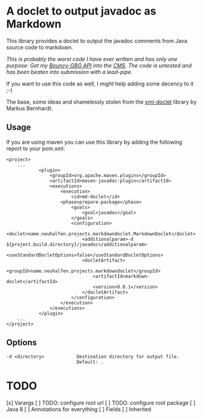 A doclet to output javadoc as Markdown
=================================

This library provides a doclet to output the javadoc comments from Java source code to markdown.

_This is probably the worst code I have ever written and has only one purpose: Get my [Bouncy-GBG API](https://github.com/neuhalje/bouncy-gpg) into the [CMS](https://neuhalje.github.io/bouncy-gpg/). The code is untested and has been beaten into submission with a lead-pipe._

If you want to use this code as well, I _might_ help adding some decency to it ;-)

The base, some ideas and shamelessly stolen from the
[xml-doclet](https://github.com/MarkusBernhardt/xml-doclet) library by Markus Bernhardt.

Usage
-----

If you are using maven you can use this library by adding the following report to your pom.xml:

    <project>
    	...
    			<plugin>
    				<groupId>org.apache.maven.plugins</groupId>
    				<artifactId>maven-javadoc-plugin</artifactId>
    				<executions>
    					<execution>
    						<id>md-doclet</id>
						<phase>prepare-package</phase>
    						<goals>
    							<goal>javadoc</goal>
    						</goals>
    						<configuration>
    							<doclet>name.neuhalfen.projects.markdowndoclet.MarkdownDoclet</doclet>
    							<additionalparam>-d ${project.build.directory}/javadoc</additionalparam>
    							<useStandardDocletOptions>false</useStandardDocletOptions>
    							<docletArtifact>
    								<groupId>name.neuhalfen.projects.markdowndoclet</groupId>
    								<artifactId>markdown-doclet</artifactId>
    								<version>0.0.1</version>
    							</docletArtifact>
    						</configuration>
						</execution>
    				</executions>
    			</plugin>
    	...
    </project>
    

Options
-------

    -d <directory>            Destination directory for output file.
                              Default: .

TODO
======

[x] Varargs
[ ] TODO: configure root url
[ ] TODO: configure root package
[ ] Java 8
[ ] Annotations for everything
[ ] Fields
[ ] Inherited 
